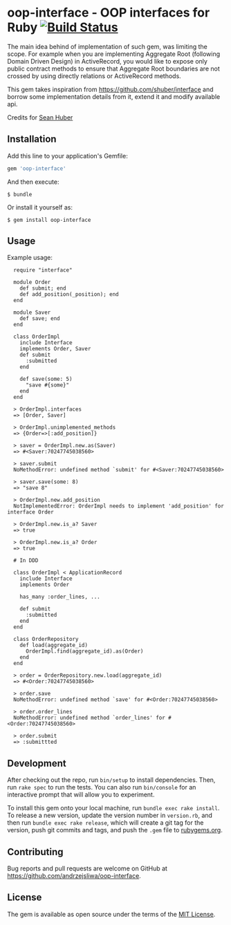 # oop-interface - OOP interfaces for Ruby [![Build Status](https://travis-ci.org/andrzejsliwa/oop-interface.svg?branch=master)](https://travis-ci.org/andrzejsliwa/oop-interface)

The main idea behind of implementation of such gem, was limiting the scope.
For example when you are implementing Aggregate Root (following Domain Driven Design) 
in ActiveRecord, you would like to expose only public contract methods to ensure that 
Aggregate Root boundaries are not crossed by using directly relations or ActiveRecord methods.

This gem takes inspiration from https://github.com/shuber/interface and 
borrow some implementation details from it, extend it and modify available api.

Credits for [Sean Huber](https://github.com/shuber)

## Installation

Add this line to your application's Gemfile:

```ruby
gem 'oop-interface'
```

And then execute:

    $ bundle

Or install it yourself as:

    $ gem install oop-interface

## Usage

Example usage:

      require "interface"

      module Order
        def submit; end
        def add_position(_position); end
      end
    
      module Saver
        def save; end
      end
    
      class OrderImpl
        include Interface
        implements Order, Saver
        def submit
          :submitted
        end
    
        def save(some: 5)
          "save #{some}"
        end
      end
      
      > OrderImpl.interfaces
      => [Order, Saver] 
       
      > OrderImpl.unimplemented_methods
      => {Order=>[:add_position]} 
       
      > saver = OrderImpl.new.as(Saver)
      => #<Saver:70247745038560> 
       
      > saver.submit
      NoMethodError: undefined method `submit' for #<Saver:70247745038560>
      
      > saver.save(some: 8)
      => "save 8"
      
      > OrderImpl.new.add_position
      NotImplementedError: OrderImpl needs to implement 'add_position' for interface Order
      
      > OrderImpl.new.is_a? Saver
      => true 
      
      > OrderImpl.new.is_a? Order
      => true
      
      # In DDD
      
      class OrderImpl < ApplicationRecord
        include Interface
        implements Order
        
        has_many :order_lines, ...
        
        def submit
          :submitted
        end
      end
      
      class OrderRepository
        def load(aggregate_id)
          OrderImpl.find(aggregate_id).as(Order)
        end
      end
      
      > order = OrderRepository.new.load(aggregate_id)
      => #<Order:70247745038560>
      
      > order.save
      NoMethodError: undefined method `save' for #<Order:70247745038560>
      
      > order.order_lines 
      NoMethodError: undefined method `order_lines' for #<Order:70247745038560>
      
      > order.submit
      => :submittted
      
## Development

After checking out the repo, run `bin/setup` to install dependencies. Then, run `rake spec` to run the tests. You can also run `bin/console` for an interactive prompt that will allow you to experiment.

To install this gem onto your local machine, run `bundle exec rake install`. To release a new version, update the version number in `version.rb`, and then run `bundle exec rake release`, which will create a git tag for the version, push git commits and tags, and push the `.gem` file to [rubygems.org](https://rubygems.org).

## Contributing

Bug reports and pull requests are welcome on GitHub at https://github.com/andrzejsliwa/oop-interface.

## License

The gem is available as open source under the terms of the [MIT License](https://opensource.org/licenses/MIT).
